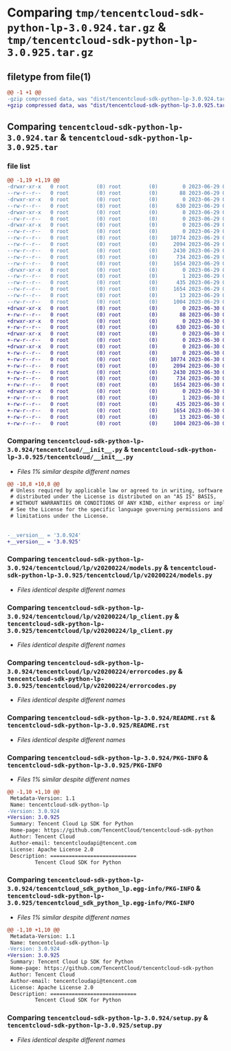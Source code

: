 # Comparing `tmp/tencentcloud-sdk-python-lp-3.0.924.tar.gz` & `tmp/tencentcloud-sdk-python-lp-3.0.925.tar.gz`

## filetype from file(1)

```diff
@@ -1 +1 @@
-gzip compressed data, was "dist/tencentcloud-sdk-python-lp-3.0.924.tar", last modified: Thu Jun 29 00:37:41 2023, max compression
+gzip compressed data, was "dist/tencentcloud-sdk-python-lp-3.0.925.tar", last modified: Fri Jun 30 02:17:18 2023, max compression
```

## Comparing `tencentcloud-sdk-python-lp-3.0.924.tar` & `tencentcloud-sdk-python-lp-3.0.925.tar`

### file list

```diff
@@ -1,19 +1,19 @@
-drwxr-xr-x   0 root         (0) root         (0)        0 2023-06-29 00:37:41.000000 tencentcloud-sdk-python-lp-3.0.924/
--rw-r--r--   0 root         (0) root         (0)       88 2023-06-29 00:37:41.000000 tencentcloud-sdk-python-lp-3.0.924/setup.cfg
-drwxr-xr-x   0 root         (0) root         (0)        0 2023-06-29 00:37:41.000000 tencentcloud-sdk-python-lp-3.0.924/tencentcloud/
--rw-r--r--   0 root         (0) root         (0)      630 2023-06-29 00:37:40.000000 tencentcloud-sdk-python-lp-3.0.924/tencentcloud/__init__.py
-drwxr-xr-x   0 root         (0) root         (0)        0 2023-06-29 00:37:41.000000 tencentcloud-sdk-python-lp-3.0.924/tencentcloud/lp/
--rw-r--r--   0 root         (0) root         (0)        0 2023-06-29 00:37:40.000000 tencentcloud-sdk-python-lp-3.0.924/tencentcloud/lp/__init__.py
-drwxr-xr-x   0 root         (0) root         (0)        0 2023-06-29 00:37:41.000000 tencentcloud-sdk-python-lp-3.0.924/tencentcloud/lp/v20200224/
--rw-r--r--   0 root         (0) root         (0)        0 2023-06-29 00:37:40.000000 tencentcloud-sdk-python-lp-3.0.924/tencentcloud/lp/v20200224/__init__.py
--rw-r--r--   0 root         (0) root         (0)    10774 2023-06-29 00:37:40.000000 tencentcloud-sdk-python-lp-3.0.924/tencentcloud/lp/v20200224/models.py
--rw-r--r--   0 root         (0) root         (0)     2094 2023-06-29 00:37:40.000000 tencentcloud-sdk-python-lp-3.0.924/tencentcloud/lp/v20200224/lp_client.py
--rw-r--r--   0 root         (0) root         (0)     2430 2023-06-29 00:37:40.000000 tencentcloud-sdk-python-lp-3.0.924/tencentcloud/lp/v20200224/errorcodes.py
--rw-r--r--   0 root         (0) root         (0)      734 2023-06-29 00:37:40.000000 tencentcloud-sdk-python-lp-3.0.924/README.rst
--rw-r--r--   0 root         (0) root         (0)     1654 2023-06-29 00:37:41.000000 tencentcloud-sdk-python-lp-3.0.924/PKG-INFO
-drwxr-xr-x   0 root         (0) root         (0)        0 2023-06-29 00:37:41.000000 tencentcloud-sdk-python-lp-3.0.924/tencentcloud_sdk_python_lp.egg-info/
--rw-r--r--   0 root         (0) root         (0)        1 2023-06-29 00:37:41.000000 tencentcloud-sdk-python-lp-3.0.924/tencentcloud_sdk_python_lp.egg-info/dependency_links.txt
--rw-r--r--   0 root         (0) root         (0)      435 2023-06-29 00:37:41.000000 tencentcloud-sdk-python-lp-3.0.924/tencentcloud_sdk_python_lp.egg-info/SOURCES.txt
--rw-r--r--   0 root         (0) root         (0)     1654 2023-06-29 00:37:41.000000 tencentcloud-sdk-python-lp-3.0.924/tencentcloud_sdk_python_lp.egg-info/PKG-INFO
--rw-r--r--   0 root         (0) root         (0)       13 2023-06-29 00:37:41.000000 tencentcloud-sdk-python-lp-3.0.924/tencentcloud_sdk_python_lp.egg-info/top_level.txt
--rw-r--r--   0 root         (0) root         (0)     1004 2023-06-29 00:37:40.000000 tencentcloud-sdk-python-lp-3.0.924/setup.py
+drwxr-xr-x   0 root         (0) root         (0)        0 2023-06-30 02:17:18.000000 tencentcloud-sdk-python-lp-3.0.925/
+-rw-r--r--   0 root         (0) root         (0)       88 2023-06-30 02:17:18.000000 tencentcloud-sdk-python-lp-3.0.925/setup.cfg
+drwxr-xr-x   0 root         (0) root         (0)        0 2023-06-30 02:17:18.000000 tencentcloud-sdk-python-lp-3.0.925/tencentcloud/
+-rw-r--r--   0 root         (0) root         (0)      630 2023-06-30 02:17:18.000000 tencentcloud-sdk-python-lp-3.0.925/tencentcloud/__init__.py
+drwxr-xr-x   0 root         (0) root         (0)        0 2023-06-30 02:17:18.000000 tencentcloud-sdk-python-lp-3.0.925/tencentcloud/lp/
+-rw-r--r--   0 root         (0) root         (0)        0 2023-06-30 02:17:18.000000 tencentcloud-sdk-python-lp-3.0.925/tencentcloud/lp/__init__.py
+drwxr-xr-x   0 root         (0) root         (0)        0 2023-06-30 02:17:18.000000 tencentcloud-sdk-python-lp-3.0.925/tencentcloud/lp/v20200224/
+-rw-r--r--   0 root         (0) root         (0)        0 2023-06-30 02:17:18.000000 tencentcloud-sdk-python-lp-3.0.925/tencentcloud/lp/v20200224/__init__.py
+-rw-r--r--   0 root         (0) root         (0)    10774 2023-06-30 02:17:18.000000 tencentcloud-sdk-python-lp-3.0.925/tencentcloud/lp/v20200224/models.py
+-rw-r--r--   0 root         (0) root         (0)     2094 2023-06-30 02:17:18.000000 tencentcloud-sdk-python-lp-3.0.925/tencentcloud/lp/v20200224/lp_client.py
+-rw-r--r--   0 root         (0) root         (0)     2430 2023-06-30 02:17:18.000000 tencentcloud-sdk-python-lp-3.0.925/tencentcloud/lp/v20200224/errorcodes.py
+-rw-r--r--   0 root         (0) root         (0)      734 2023-06-30 02:17:18.000000 tencentcloud-sdk-python-lp-3.0.925/README.rst
+-rw-r--r--   0 root         (0) root         (0)     1654 2023-06-30 02:17:18.000000 tencentcloud-sdk-python-lp-3.0.925/PKG-INFO
+drwxr-xr-x   0 root         (0) root         (0)        0 2023-06-30 02:17:18.000000 tencentcloud-sdk-python-lp-3.0.925/tencentcloud_sdk_python_lp.egg-info/
+-rw-r--r--   0 root         (0) root         (0)        1 2023-06-30 02:17:18.000000 tencentcloud-sdk-python-lp-3.0.925/tencentcloud_sdk_python_lp.egg-info/dependency_links.txt
+-rw-r--r--   0 root         (0) root         (0)      435 2023-06-30 02:17:18.000000 tencentcloud-sdk-python-lp-3.0.925/tencentcloud_sdk_python_lp.egg-info/SOURCES.txt
+-rw-r--r--   0 root         (0) root         (0)     1654 2023-06-30 02:17:18.000000 tencentcloud-sdk-python-lp-3.0.925/tencentcloud_sdk_python_lp.egg-info/PKG-INFO
+-rw-r--r--   0 root         (0) root         (0)       13 2023-06-30 02:17:18.000000 tencentcloud-sdk-python-lp-3.0.925/tencentcloud_sdk_python_lp.egg-info/top_level.txt
+-rw-r--r--   0 root         (0) root         (0)     1004 2023-06-30 02:17:18.000000 tencentcloud-sdk-python-lp-3.0.925/setup.py
```

### Comparing `tencentcloud-sdk-python-lp-3.0.924/tencentcloud/__init__.py` & `tencentcloud-sdk-python-lp-3.0.925/tencentcloud/__init__.py`

 * *Files 1% similar despite different names*

```diff
@@ -10,8 +10,8 @@
 # Unless required by applicable law or agreed to in writing, software
 # distributed under the License is distributed on an "AS IS" BASIS,
 # WITHOUT WARRANTIES OR CONDITIONS OF ANY KIND, either express or implied.
 # See the License for the specific language governing permissions and
 # limitations under the License.
 
 
-__version__ = '3.0.924'
+__version__ = '3.0.925'
```

### Comparing `tencentcloud-sdk-python-lp-3.0.924/tencentcloud/lp/v20200224/models.py` & `tencentcloud-sdk-python-lp-3.0.925/tencentcloud/lp/v20200224/models.py`

 * *Files identical despite different names*

### Comparing `tencentcloud-sdk-python-lp-3.0.924/tencentcloud/lp/v20200224/lp_client.py` & `tencentcloud-sdk-python-lp-3.0.925/tencentcloud/lp/v20200224/lp_client.py`

 * *Files identical despite different names*

### Comparing `tencentcloud-sdk-python-lp-3.0.924/tencentcloud/lp/v20200224/errorcodes.py` & `tencentcloud-sdk-python-lp-3.0.925/tencentcloud/lp/v20200224/errorcodes.py`

 * *Files identical despite different names*

### Comparing `tencentcloud-sdk-python-lp-3.0.924/README.rst` & `tencentcloud-sdk-python-lp-3.0.925/README.rst`

 * *Files identical despite different names*

### Comparing `tencentcloud-sdk-python-lp-3.0.924/PKG-INFO` & `tencentcloud-sdk-python-lp-3.0.925/PKG-INFO`

 * *Files 1% similar despite different names*

```diff
@@ -1,10 +1,10 @@
 Metadata-Version: 1.1
 Name: tencentcloud-sdk-python-lp
-Version: 3.0.924
+Version: 3.0.925
 Summary: Tencent Cloud Lp SDK for Python
 Home-page: https://github.com/TencentCloud/tencentcloud-sdk-python
 Author: Tencent Cloud
 Author-email: tencentcloudapi@tencent.com
 License: Apache License 2.0
 Description: ============================
         Tencent Cloud SDK for Python
```

### Comparing `tencentcloud-sdk-python-lp-3.0.924/tencentcloud_sdk_python_lp.egg-info/PKG-INFO` & `tencentcloud-sdk-python-lp-3.0.925/tencentcloud_sdk_python_lp.egg-info/PKG-INFO`

 * *Files 1% similar despite different names*

```diff
@@ -1,10 +1,10 @@
 Metadata-Version: 1.1
 Name: tencentcloud-sdk-python-lp
-Version: 3.0.924
+Version: 3.0.925
 Summary: Tencent Cloud Lp SDK for Python
 Home-page: https://github.com/TencentCloud/tencentcloud-sdk-python
 Author: Tencent Cloud
 Author-email: tencentcloudapi@tencent.com
 License: Apache License 2.0
 Description: ============================
         Tencent Cloud SDK for Python
```

### Comparing `tencentcloud-sdk-python-lp-3.0.924/setup.py` & `tencentcloud-sdk-python-lp-3.0.925/setup.py`

 * *Files identical despite different names*

